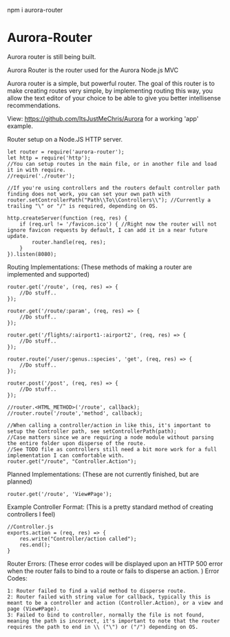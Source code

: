 npm i aurora-router

# Aurora-Router
Aurora router is still being built. 

Aurora Router is the router used for the Aurora Node.js MVC

Aurora router is a simple, but powerful router. The goal of this router is to make creating routes very simple, by implementing routing this way, you allow the text editor of your choice to be able to give you better intellisense recommendations. 

View: https://github.com/ItsJustMeChris/Aurora for a working 'app' example. 

Router setup on a Node.JS HTTP server. 

    let router = require('aurora-router');
    let http = require('http');
    //You can setup routes in the main file, or in another file and load it in with require. 
    //require('./router');
    
    //If you're using controllers and the routers default controller path finding does not work, you can set your own path with
    router.setControllerPath("Path\\To\\Controllers\\"); //Currently a trailing "\" or "/" is required, depending on OS. 

    http.createServer(function (req, res) {
        if (req.url != '/favicon.ico') { //Right now the router will not ignore favicon requests by default, I can add it in a near future update.  
            router.handle(req, res);
        }
    }).listen(8080);

Routing Implementations:
(These methods of making a router are implemented and supported)

    router.get('/route', (req, res) => {
        //Do stuff..
    });
    
    router.get('/route/:param', (req, res) => {
        //Do stuff..
    });
    
    router.get('/flights/:airport1-:airport2', (req, res) => {
        //Do stuff..
    });
    
    router.route('/user/:genus.:species', 'get', (req, res) => {
        //Do stuff..
    });
    
    router.post('/post', (req, res) => {
        //Do stuff..
    });
    
    //router.<HTML_METHOD>('/route', callback);
    //router.route('/route','method', callback);

    //When calling a controller/action in like this, it's important to setup the Controller path, see setControllerPath(path); 
    //Case matters since we are requiring a node module without parsing the entire folder upon disperse of the route. 
    //See TODO file as controllers still need a bit more work for a full implementation I can comfortable with. 
    router.get("/route", "Controller.Action");

Planned Implementations:
(These are not currently finished, but are planned)

    router.get('/route', 'View#Page');

Example Controller Format:
(This is a pretty standard method of creating controllers I feel)

    //Controller.js
    exports.action = (req, res) => {
        res.write("Controller/action called");
        res.end();
    }

Router Errors:
(These error codes will be displayed upon an HTTP 500 error when the router fails to bind to a route or fails to disperse an action. )
    Error Codes:

    1: Router failed to find a valid method to disperse route.  
    2: Router failed with string value for callback, typically this is meant to be a controller and action (Controller.Action), or a view and page (View#Page).  
    3: Failed to bind to controller, normally the file is not found, meaning the path is incorrect, it's important to note that the router requires the path to end in \\ ("\") or ("/") depending on OS. 
